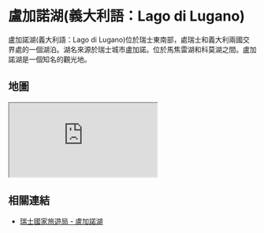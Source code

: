 # 盧加諾湖(義大利語：Lago di Lugano)

盧加諾湖(義大利語：Lago di Lugano)位於瑞士東南部，處瑞士和義大利兩國交界處的一個湖泊。湖名來源於瑞士城市盧加諾。位於馬焦雷湖和科莫湖之間。盧加諾湖是一個知名的觀光地。

## 地圖

<iframe src="https://www.google.com/maps/embed?pb=!1m18!1m12!1m3!1d88738.52089506926!2d8.991942700000001!3d45.96968604999999!2m3!1f0!2f0!3f0!3m2!1i1024!2i768!4f13.1!3m3!1m2!1s0x47842e8a9ab83885%3A0x86d13125d560eb81!2sLake%20Lugano!5e0!3m2!1sen!2stw!4v1690744495039!5m2!1sen!2stw" allowfullscreen="" loading="lazy" referrerpolicy="no-referrer-when-downgrade"></iframe>

## 相關連結

- [瑞士國家旅遊局 - 盧加諾湖](https://www.myswitzerland.com/zh-hant/destinations/lago-di-lugano/)
